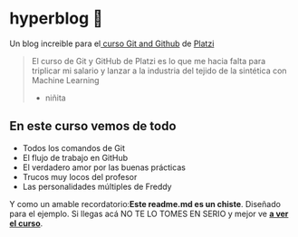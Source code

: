 # hyperblog 💚
Un blog increible para el[ curso Git and Github](https://platzi.com/cursos/git-github/ " curso de Git y GitHub") de [Platzi](https://platzi.com/"Platzi")
> El curso de Git y GitHub de Platzi es lo que me hacia falta para triplicar mi salario y lanzar a la industria del tejido de la sintética con Machine Learning
> - niñita

## En este curso vemos de todo
* Todos los comandos de Git
* El flujo de trabajo en GitHub
* El verdadero amor por las buenas prácticas
* Trucos muy locos del profesor
* Las personalidades múltiples de Freddy

Y como un amable recordatorio:**Este readme.md es un chiste**. Diseñado para el ejemplo. Si llegas acá NO TE LO TOMES EN SERIO y mejor ve [**a ver el curso**](https://platzi.com/cursos/git-github/ "a ver el curso").